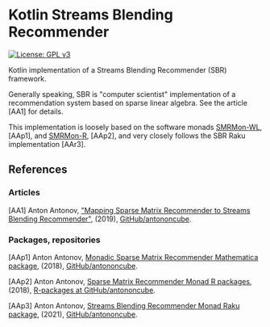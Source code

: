 # Kotlin Streams Blending Recommender

[![License: GPL v3](https://img.shields.io/badge/License-GPLv3-blue.svg)](https://www.gnu.org/licenses/gpl-3.0)

Kotlin implementation of a Streams Blending Recommender (SBR) framework.

Generally speaking, SBR is "computer scientist" implementation of a recommendation system
based on sparse linear algebra. See the article [AA1] for details.

This implementation is loosely based on the software monads 
[SMRMon-WL](https://github.com/antononcube/MathematicaForPrediction/blob/master/MonadicProgramming/MonadicSparseMatrixRecommender.m),
[AAp1], and
[SMRMon-R](https://github.com/antononcube/R-packages/tree/master/SMRMon-R), [AAp2],
and very closely follows the SBR Raku implementation [AAr3]. 

## References

### Articles

[AA1] Anton Antonov, 
["Mapping Sparse Matrix Recommender to Streams Blending Recommender"](https://github.com/antononcube/MathematicaForPrediction/tree/master/Documentation/MappingSMRtoSBR), 
(2019),
[GitHub/antononcube](https://github.com/antononcube).

### Packages, repositories

[AAp1] Anton Antonov,
[Monadic Sparse Matrix Recommender Mathematica package](https://github.com/antononcube/MathematicaForPrediction/blob/master/MonadicProgramming/MonadicSparseMatrixRecommender.m),
(2018),
[GitHub/antononcube](https://github.com/antononcube/).

[AAp2] Anton Antonov,
[Sparse Matrix Recommender Monad R packages](https://github.com/antononcube/R-packages/tree/master/SMRMon-R),
(2018),
[R-packages at GitHub/antononcube](https://github.com/antononcube/R-packages).

[AAp3] Anton Antonov,
[Streams Blending Recommender Monad Raku package](https://github.com/antononcube/Raku-ML-StreamsBlendingRecommender),
(2021),
[GitHub/antononcube](https://github.com/antononcube).
